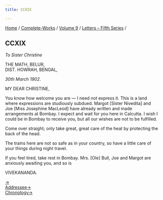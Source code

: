 ```yaml
---
title: CCXIX

---
```



[Home](../../../index.htm) / [Complete-Works](../../complete_works.htm)
/ [Volume 9](../volume_9_contents.htm) / [Letters – Fifth
Series](letters_fifth_series_contents.htm) /



## CCXIX

*To Sister Christine*

THE MATH, BELUR,  
DIST. HOWRAH, BENGAL,

*30th March 1902*.

MY DEAR CHRISTINE,

You know how welcome you are — I need not express it. This is a land
where expressions are studiously subdued. Margot \[Sister Nivedita\] and
Joe \[Miss Josephine MacLeod\] have already written and made
arrangements at Bombay. I expect and wait for you here in Calcutta. I
wish I could be in Bombay to receive you, but all our wishes are not to
be fulfilled.

Come over straight; only take great, great care of the heat by
protecting the back of the head.

The trains here are not so safe as in your country, so have a little
care of your things during night travel.

If you feel tired, take rest in Bombay. Mrs. \[Ole\] Bull, Joe and
Margot are anxiously awaiting you, and so is

VIVEKANANDA.

[→](220_mother.htm)  
[Addressee→](222_christine.htm)  
[Chronology→](220_mother.htm)


